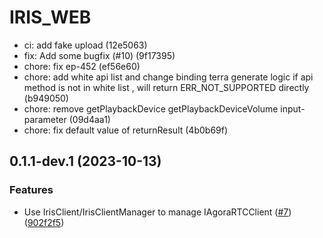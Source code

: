 # IRIS_WEB

* ci: add fake upload (12e5063)
* fix: Add some bugfix (#10) (9f17395)
* chore: fix ep-452 (ef56e60)
* chore: add white api list and change binding terra generate logic if api method is not in white list , will return ERR_NOT_SUPPORTED directly (b949050)
* chore: remove getPlaybackDevice getPlaybackDeviceVolume input-parameter (09d4aa1)
* chore: fix default value of returnResult (4b0b69f)

## 0.1.1-dev.1 (2023-10-13)


### Features

* Use IrisClient/IrisClientManager to manage IAgoraRTCClient  ([#7](https://github.com/AgoraIO-Extensions/iris_web/issues/7)) ([902f2f5](https://github.com/AgoraIO-Extensions/iris_web/commit/902f2f536604ba59a3a3db0e6b75fa62b801d037))